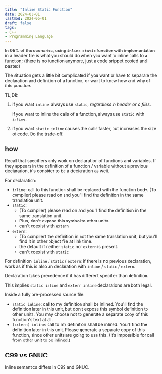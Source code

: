 ```yaml
---
title: "Inline Static Function"
date: 2024-01-01
lastmod: 2024-05-01
draft: false
tags:
- C++
- Programming Language
---
```


In 95% of the scenarios, using `inline static` function with implementation in a header file is what you should do when you want to inline calls to a function; (there is no function anymore, just a code snippet copied and pasted)

The situation gets a little bit complicated if you want or have to separate the declaration and definition of a function,
or want to know how and why of this practice.

<!--more-->

TL;DR:
1. if you want `inline`, always use `static`, *regardless in header or c files*.

    if you want to inline the calls of a function, always use `static` with `inline`.

2. if you want `static`, `inline` causes the calls faster, but increases the size of code. Do the trade-off.


## how 

Recall that specifiers only work on declaration of functions and variables.
If they appears in the definition of a function / variable without a previous declaration, it's consider to be a declaration as well.

For declaration:
- `inline`: call to this function shall be replaced with the function body. (To compiler) please read on and you'll find the definition in the same translation unit.
- `static`:
  - (To compiler) please read on and you'll find the definition in the same translation unit.
  - Plus, don't expose this symbol to other units.
  - can't coexist with `extern`
- `extern`:
  - (To compiler) the definition in not the same translation unit, but you'll find it in other object file at link time.
  - the default if neither `static` nor `extern` is present.
  - can't coexist with `static`


For definition: `inline` / `static` / `extern`: if there is no previous declaration, work as if this is also an declaration with `inline` / `static` / `extern`.

Declaration takes precedence if it has different specifier than definition.

This implies `static inline` and `extern inline` declarations are both legal.

Inside a fully pre-processed source file:
- `static inline`: call to my definition shall be inlined. You'll find the definition later in this unit, but don't expose this symbol definition to other units. You may choose not to generate a separate copy of this function's text at all.
- `(extern) inline`: call to my definition shall be inlined. You'll find the definition later in this unit. Please generate a separate copy of this function, since other units are going to use this. (It's impossible for call from other unit to be inlined.)


## C99 vs GNUC

Inline semantics differs in  C99 and GNUC.